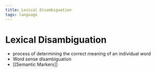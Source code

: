 ```yaml
---
title: Lexical Disambiguation
tags: language
---
```


# Lexical Disambiguation
- process of determining the correct meaning of an individual word
- Word sense disambiguation
- [[Semantic Markers]]




























































































